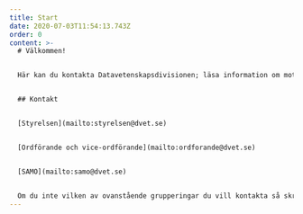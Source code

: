 ```yaml
---
title: Start
date: 2020-07-03T11:54:13.743Z
order: 0
content: >-
  # Välkommen!


  Här kan du kontakta Datavetenskapsdivisionen; läsa information om mottagningen hösten 2020; och se alla divisionens dokument.


  ## Kontakt


  [Styrelsen](mailto:styrelsen@dvet.se)


  [Ordförande och vice-ordförande](mailto:ordforande@dvet.se)


  [SAMO](mailto:samo@dvet.se)


  Om du inte vilken av ovanstående grupperingar du vill kontakta så skriv ett mejl till [info@dvet.se](mailto:info@dvet.se).
---
```

